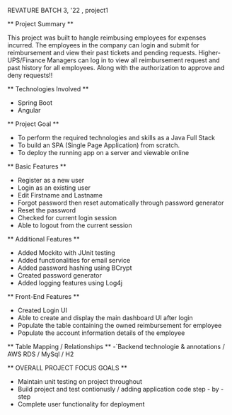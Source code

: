 REVATURE BATCH 3, '22 , project1

** Project Summary **

This project was built to hangle reimbusing employees for expenses incurred. 
The employees in the company can login and submit for reimbursement and view their past tickets and pending requests.
Higher-UPS/Finance Managers can log in to view all reimbursement request and past history for all employees. Along with the authorization to approve and deny requests!!

** Technologies Involved **
- Spring Boot
- Angular

** Project Goal **
- To perform the required technologies and skills as a Java Full Stack
- To build an SPA (Single Page Application) from scratch.
- To deploy the running app on a server and viewable online

** Basic Features **
- Register as a new user
- Login as an existing user
- Edit Firstname and Lastname
- Forgot password then reset automatically through password generator
- Reset the password
- Checked for current login session
- Able to logout from the current session


** Additional Features **
- Added Mockito with JUnit testing 
- Added functionalities for email service
- Added password hashing using BCrypt
- Created password generator
- Added logging features using Log4j

** Front-End Features **
- Created Login UI
- Able to create and display the main dashboard UI after login
- Populate the table containing the owned reimbursement for employee
- Populate the account information details of the employee 

** Table Mapping / Relationships **
-`Backend technologie & annotations / AWS RDS / MySql / H2

** OVERALL PROJECT FOCUS GOALS **
- Maintain unit testing on project throughout 
- Build project and test contionusly / adding application code  step - by - step
- Complete user functionality for deployment 

